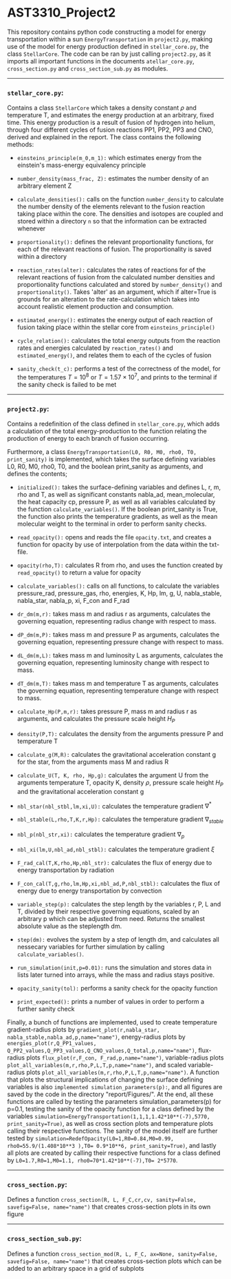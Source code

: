# AST3310_Project2

This repository contains python code constructing a model for energy transportation within a sun `EnergyTransportation` in `project2.py`, making use of the model for energy production defined in `stellar_core.py`, the class `StellarCore`. The code can be ran by just calling `project2.py`, as it imports all important functions in the documents `atellar_core.py`, `cross_section.py` and `cross_section_sub.py` as modules. 


-------------------------------------

### `stellar_core.py`: 
Contains a class `StellarCore` which takes a density constant $\rho$ and temperature T, and estimates the energy production at an arbitrary, fixed time. This energy production is a result of fusion of hydrogen into helium, through four different cycles of fusion reactions PP1, PP2, PP3 and CNO, derived and explained in the report. The class contains the following methods:

* `einsteins_principle(m_0,m_1):` which estimates energy from the einstein's mass-energy equivalency principle

* `number_density(mass_frac, Z):` estimates the number density of an arbitrary element Z

* `calculate_densities():` calls on the function `number_density` to calculate the number density of the elements relevant to the fusion reaction taking place within the core. The densities and isotopes are coupled and stored within a directory `n` so that the information can be extracted whenever

* `proportionality():` defines the relevant proportionality functions, for each of the relevant reactions of fusion. The proportionality is saved within a directory
  
* `reaction_rates(alter):` calculates the rates of reactions for of the relevant reactions of fusion from the calculated number densities and proportionality functions calculated and stored by `number_density()` and `proportionality()`. Takes 'alter' as an argument, which if alter=True is grounds for an alteration to the rate-calculation which takes into account realistic element production and consumption.

* `estimated_energy():` estimates the energy output of each reaction of fusion taking place within the stellar core from `einsteins_principle()`

* `cycle_relation():` calculates the total energy outputs from the reaction rates and energies calculated by `reaction_rates()` and `estimated_energy()`, and relates them to each of the cycles of fusion

* `sanity_check(t_c):` performs a test of the correctness of the model, for the temperatures $T=10^8$ or $T=1.57\times10^7$, and prints to the terminal if the sanity check is failed to be met 

---------------------------------------
### `project2.py`: 
Contains a redefinition of the class defined in `stellar_core.py`, which adds a calculation of the total energy-production to the function relating the production of energy to each branch of fusion occurring. 

Furthermore, a class `EnergyTransportation(L0, R0, M0, rho0, T0, print_sanity)` is implemented, which takes the surface defining variables L0, R0, M0, rho0, T0, and the boolean print_sanity as arguments, and defines the contents; 

* `initialized():` takes the surface-defining variables and defines L, r, m, rho and T, as well as significant constants nabla_ad, mean_molecular, the heat capacity cp, pressure P, as well as all variables calculated by the function `calculate_variables()`. If the boolean print_sanity is True, the function also prints the temperature gradients, as well as the mean molecular weight to the terminal in order to perform sanity checks.

  
* `read_opacity():` opens and reads the file `opacity.txt`, and creates a function for opacity by use of interpolation from the data within the txt-file.
  
* `opacity(rho,T):` calculates R from rho, and uses the function created by `read_opacity()` to return a value for opacity

* `calculate_variables():` calls on all functions, to calculate the variables pressure_rad, pressure_gas, rho, energies, K, Hp, lm, g, U, nabla_stable, nabla_star, nabla_p, xi, F_con and F_rad
  
* `dr_dm(m,r):` takes mass m and radius r as arguments, calculates the governing equation, representing radius change with respect to mass. 
  
* `dP_dm(m,P):` takes mass m and pressure P as arguments, calculates the governing equation, representing pressure change with respect to mass.
  
* `dL_dm(m,L):` takes mass m and luminosity L as arguments, calculates the governing equation, representing luminosity change with respect to mass.
  
* `dT_dm(m,T):` takes mass m and temperature T as arguments, calculates the governing equation, representing temperature change with respect to mass. 
  
* `calculate_Hp(P,m,r):` takes pressure P, mass m and radius r as arguments, and calculates the pressure scale height $H_P$
  
* `density(P,T):` calculates the density from the arguments pressure P and temperature T
  
* `calculate_g(M,R):` calculates the gravitational acceleration constant g for the star, from the arguments mass M and radius R
  
* `calculate_U(T, K, rho, Hp,g):` calculates the argument U from the arguments temperature T, opacity K, density $\rho$, pressure scale height $H_P$ and the gravitational acceleration constant g
  
* `nbl_star(nbl_stbl,lm,xi,U):` calculates the temperature gradient $\nabla^*$ 
  
* `nbl_stable(L,rho,T,K,r,Hp):` calculates the temperature gradient $\nabla_{stable}$ 
  
* `nbl_p(nbl_str,xi):` calculates the temperature gradient $\nabla_{p}$ 
  
* `nbl_xi(lm,U,nbl_ad,nbl_stbl):` calculates the temperature gradient $\xi$ 
  
* `F_rad_cal(T,K,rho,Hp,nbl_str):` calculates the flux of energy due to energy transportation by radiation 
  
* `F_con_cal(T,g,rho,lm,Hp,xi,nbl_ad,P,nbl_stbl):` calculates the flux of energy due to energy transportation by convection
  
* `variable_step(p):` calculates the step length by the variables r, P, L and T, divided by their respective governing equations, scaled by an arbitrary p which can be adjusted from need. Returns the smallest absolute value as the steplength dm.
  
* `step(dm):` evolves the system by a step of length dm, and calculates all nessecary variables for further simulation by calling `calculate_variables()`.
  
* `run_simulation(init,p=0.01):` runs the simulation and stores data in lists later turned into arrays, while the mass and radius stays positive.
  
* `opacity_sanity(tol):` performs a sanity check for the opacity function 
  
* `print_expected():` prints a number of values in order to perform a further sanity check 

Finally, a bunch of functions are implemented, used to create temperature gradient-radius plots by `gradient_plot(r,nabla_star, nabla_stable,nabla_ad,p,name="name")`, energy-radius plots by `energies_plot(r,Q_PP1_values, Q_PP2_values,Q_PP3_values,Q_CNO_values,Q_total,p,name="name")`, flux-radius plots `flux_plot(r,F_con, F_rad,p,name="name")`, variable-radius plots `plot_all_variables(m,r,rho,P,L,T,p,name="name")`, and scaled variable-radius plots `plot_all_variables(m,r,rho,P,L,T,p,name="name")`. A function that plots the structural implications of changing the surface defining variables is also `implemented simulation_parameters(p):`, and all figures are saved by the code in the directory "report/Figures/". At the end, all these functions are called by testing the parameters simulation_parameters(p) for p=0.1, testing the sanity of the opacity function for a class defined by the variables `simulation=EnergyTransportation(1,1,1,1.42*10**(-7),5770, print_sanity=True)`, as well as cross section plots and temperature plots calling their respective functions. The sanity of the model itself are further tested by `simulation=RedefOpacity(L0=1,R0=0.84,M0=0.99, rho0=55.9/(1.408*10**3 ),T0= 0.9*10**6, print_sanity=True)`, and lastly all plots are created by calling their respective functions for a class defined by `L0=1.7,R0=1,M0=1.1, rho0=70*1.42*10**(-7),T0= 2*5770`. 


---------------------------------------------
### `cross_section.py`: 
Defines a function `cross_section(R, L, F_C,cr,cv, sanity=False, savefig=False, name="name")` that creates cross-section plots in its own figure 


---------------------------------------------
### `cross_section_sub.py`: 
Defines a function `cross_section_mod(R, L, F_C, ax=None, sanity=False, savefig=False, name="name")` that creates cross-section plots which can be added to an arbitrary space in a grid of subplots

